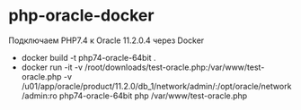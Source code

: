 # php-oracle-docker

Подключаем PHP7.4 к Oracle 11.2.0.4 через Docker

- docker build -t php74-oracle-64bit .
- docker run -it -v /root/downloads/test-oracle.php:/var/www/test-oracle.php -v /u01/app/oracle/product/11.2.0/db_1/network/admin/:/opt/oracle/network/admin:ro php74-oracle-64bit php /var/www/test-oracle.php
